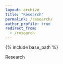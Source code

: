 ```yaml
---
layout: archive
title: "Research"
permalink: /research/
author_profile: true
redirect_from:
  - /research
---
```


{% include base_path %}

Research
